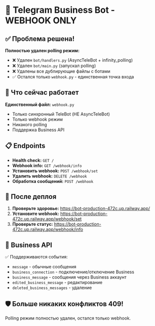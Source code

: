 # 🤖 Telegram Business Bot - WEBHOOK ONLY

## ✅ Проблема решена!

**Полностью удален polling режим:**
- ❌ Удален `bot/handlers.py` (AsyncTeleBot + infinity_polling)
- ❌ Удален `bot/main.py` (запускал polling)
- ❌ Удалены все дублирующие файлы с ботами
- ✅ Остался только `webhook.py` - единственная точка входа

## 🚀 Что сейчас работает

**Единственный файл:** `webhook.py`
- Только синхронный TeleBot (НЕ AsyncTeleBot)
- Только webhook режим
- Никакого polling
- Поддержка Business API

## 📋 Endpoints

- **Health check:** `GET /`
- **Webhook info:** `GET /webhook/info`  
- **Установить webhook:** `POST /webhook/set`
- **Удалить webhook:** `DELETE /webhook`
- **Обработка сообщений:** `POST /webhook`

## 🔧 После деплоя

1. **Проверьте здоровье:** https://bot-production-472c.up.railway.app/
2. **Установите webhook:** https://bot-production-472c.up.railway.app/webhook/set  
3. **Проверьте статус:** https://bot-production-472c.up.railway.app/webhook/info

## 💼 Business API

✅ Поддерживаются события:
- `message` - обычные сообщения
- `business_connection` - подключение/отключение Business
- `business_message` - сообщения через Business аккаунт
- `edited_business_message` - редактирование
- `deleted_business_messages` - удаление

## 🛡️ Больше никаких конфликтов 409!

Polling режим полностью удален, остался только webhook.